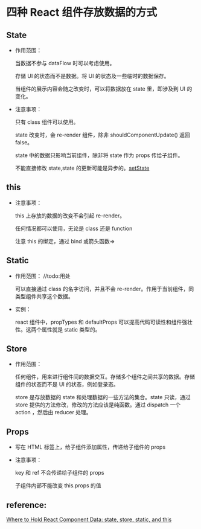 # 四种 React 组件存放数据的方式

## State

- 作用范围：

  当数据不参与 dataFlow 时可以考虑使用。

  存储 UI 的状态而不是数据。将 UI 的状态及一些临时的数据保存。

  当组件的展示内容会随之改变时，可以将数据放在 state 里，即涉及到 UI 的变化。

- 注意事项：

  只有 class 组件可以使用。

  state 改变时，会 re-render 组件，除非 shouldComponentUpdate() 返回 false。

  state 中的数据只影响当前组件，除非将 state 作为 props 传给子组件。

  不能直接修改 state,state 的更新可能是异步的。[setState](https://zh-hans.reactjs.org/docs/react-component.html#setstate)

## this

- 注意事项：

  this 上存放的数据的改变不会引起 re-render。

  任何情况都可以使用，无论是 class 还是 function

  注意 this 的绑定，通过 bind 或箭头函数=>

## Static

- 作用范围：
  //todo:用处

  可以直接通过 class 的名字访问，并且不会 re-render。作用于当前组件，同类型组件共享这个数据。

- 实例：

  react 组件中，propTypes 和 defaultProps 可以提高代码可读性和组件强壮性。这两个属性就是 static 类型的。

## Store

- 作用范围：

  任何组件，用来进行组件间的数据交互。存储多个组件之间共享的数据。存储组件的状态而不是 UI 的状态，例如登录态。

  store 是存放数据的 state 和处理数据的一些方法的集合。state 只读，通过 store 提供的方法修改，修改的方法应该是纯函数。通过 dispatch 一个 action ，然后由 reducer 处理。

## Props

- 写在 HTML 标签上，给子组件添加属性，传递给子组件的 props

- 注意事项：

  key 和 ref 不会传递给子组件的 props

  子组件内部不能改变 this.props 的值

## reference:

[Where to Hold React Component Data: state, store, static, and this](https://www.freecodecamp.org/news/where-do-i-belong-a-guide-to-saving-react-component-data-in-state-store-static-and-this-c49b335e2a00/)
